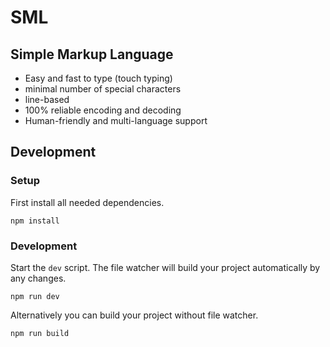 # SML
## Simple Markup Language

* Easy and fast to type (touch typing)
* minimal number of special characters
* line-based
* 100% reliable encoding and decoding
* Human-friendly and multi-language support

## Development

### Setup
First install all needed dependencies.
```
npm install
```

### Development
Start the `dev` script. The file watcher will build your project automatically by any changes.
```
npm run dev
```
Alternatively you can build your project without file watcher.
```
npm run build
```

